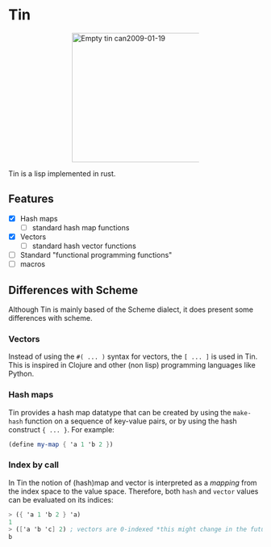 # Tin


<a
   style="display: block;
  margin-left: auto;
  margin-right: auto;
  width: 50%;"
   title="Sun Ladder, CC BY-SA 3.0 &lt;https://creativecommons.org/licenses/by-sa/3.0&gt;, via Wikimedia Commons" 
   href="https://commons.wikimedia.org/wiki/File:Empty_tin_can2009-01-19.jpg">
    <img 
         width="256" alt="Empty tin can2009-01-19" 
         src="https://upload.wikimedia.org/wikipedia/commons/thumb/a/a8/Empty_tin_can2009-01-19.jpg/256px-Empty_tin_can2009-01-19.jpg">
</a>

Tin is a lisp implemented in rust. 

## Features

- [x] Hash maps
    - [ ] standard hash map functions
- [x] Vectors
    - [ ] standard hash vector functions
- [ ] Standard "functional programming functions"
- [ ] macros

## Differences with Scheme 

Although Tin is mainly based of the Scheme dialect, it does present some differences with scheme.

### Vectors

Instead of using the `#( ... )` syntax for vectors, the `[ ... ]` is used in Tin. This is inspired
in Clojure and other (non lisp) programming languages like Python.

### Hash maps

Tin provides a hash map datatype that can be created by using the `make-hash` function on a
sequence of key-value pairs, or by using the hash construct `{ ... }`. For example: 

```scheme 
(define my-map { 'a 1 'b 2 })
```

### Index by call 

In Tin the notion of (hash)map and vector is interpreted as a _mapping_ from the index space to the
value space. Therefore, both `hash` and `vector` values can be evaluated on its indices: 

```scheme 
> ({ 'a 1 'b 2 } 'a)
1
> (['a 'b 'c] 2) ; vectors are 0-indexed *this might change in the future*
b 
```


